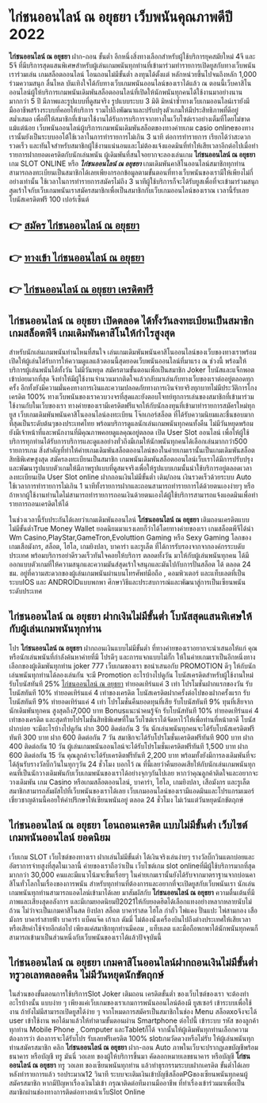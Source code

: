 # ไก่ชนออนไลน์ ณ อยุธยา  เว็บพนันคุณภาพดีปี 2022

**ไก่ชนออนไลน์ ณ อยุธยา** ฝาก-ถอน ขั้นต่ำ  อีกหนึ่งสิ่งทางเลือกสำหรับผู้ใช้บริการยุคสมัยใหม่ 4จี และ 5จี ที่มีบริการสุดแสนพิเศษสำหรับผู้เล่นเกมพนันทุกท่านที่เข้ามาร่วมทำรายการเปิดยูสกับทางเว็บพนันเราร่วมเล่น เกมสล็อตออนไลน์ โอนถอนไม่มีขั้นต่ำ ลงทุนได้ตั้งแต่ หลักหน่วยขึ้นไปจนถึงหลัก 1,000 ร่วมความสนุก ลื่นไหล บันเทิงใจได้กับทางเว็บเกมพนันออนไลน์ของเราได้แล้ว ณ ตอนนี้เว็บคาสิโนออนไลน์ผู้ให้บริการเกมพนันเดิมพันสล็อตออนไลน์ที่เปิดให้นักพนันทุกคนได้ใช้งานมาอย่างนานมากกว่า 5 ปี มีภาพและรูปแบบที่ดูสมจริง รูปแบบระบบ 3 มิติ
มิหนำซ้ำทางเว็บเกมออนไลน์เรายังมี มืออาชีพสร้างระบบที่คอยให้บริการ  รวมไปถึงพัฒนาและปรับปรุงตัวเกมให้มีประสิทธิภาพที่ดีอยู่สม่ำเสมอ เพื่อที่ให้สมาชิกที่เข้ามาใช้งานได้รับการบริการจากทางในเว็บไซต์เราอย่างเต็มที่โดยไม่ขาดแม้แต่น้อย เว็บพนันออนไลน์ผู้บริการเกมพนันเดิมพันสล็อตของทางค่ายเกม casio onlineของทางเรานั้นยังเป็นระบบออโต้ใช้เวลาในการทำรายการไม่เกิน 3 นาที ต่อการทำรายการ เรียกได้ว่าสะดวกรวดเร็ว และทันใจสำหรับสมาชิกผู้ใช้งานแน่นอนและไม่ต้องแจ้งแอดมินที่ทำให้เสียเวลาอีกต่อไปเมื่อทำรายการฝากยอดเครดิตกับนักเล่นพนัน
ผู้เดิมพันที่สนใจอยากจะลองเล่นเกม **ไก่ชนออนไลน์ ณ อยุธยา** เกม SLOT ONLINE หรือ ***ไก่ชนออนไลน์ ณ อยุธยา*** เกมเดิมพันคาสิโนออนไลน์สมาชิกทุกท่านสามารถลงทะเบียนเป็นสมาชิกได้เลยเพียงกรอกข้อมูลตามขั้นตอนที่ทางเว็บพนันของเรามีให้เพียงไม่กี่อย่างเท่านั้น ใช้เวลาในการทำรายการสมัครไม่ถึง 3 นาทีผู้ใช้บริการก็จะได้รับยูสเพื่อที่จะเข้ามาร่วมสนุกสุดเร้าใจกับเว็บเกมพนันเราสมัครสมาชิกเพื่อเป็นสมาชิกกับเว็บเกมออนไลน์ของเราณ เวลานี้รับเลยโบนัสเครดิตฟรี 100 เปอร์เซ็นต์

## 👉 [สมัคร ไก่ชนออนไลน์ ณ อยุธยา](https://archa888.com/)
## 👉 [ทางเข้า ไก่ชนออนไลน์ ณ อยุธยา](https://archa888.com/)
## 👉 [ไก่ชนออนไลน์ ณ อยุธยา เครดิตฟรี](https://archa888.com/)

## ไก่ชนออนไลน์ ณ อยุธยา เปิดตลอด ได้ทั้งวันลงทะเบียนเป็นสมาชิก เกมสล็อตพีจี เกมเดิมพันคาสิโนให้กำไรสูงสุด

สำหรับนักเล่นเกมพนันท่านไหนที่สนใจ เล่นเกมเดิมพันพนันคาสิโนออนไลน์ของเว็บของทางเราพร้อมเปิดให้ผู้เล่นได้รับการให้ความดูแลแล้วตอนนี้สุดยอดเว็บพนันออนไลน์ที่มาแรง ณ ช่วงนี้ พร้อมให้บริการผู้เล่นพนันได้ทั้งวัน ไม่มีวันหยุด สมัครตามขั้นตอนเพื่อเป็นสมาชิก Joker โบนัสและแจ็กพอตเข้าบ่อยมากที่สุด จึงทำให้มีผู้ใช้งานจำนวนมากติดใจแล้วกลับมาเล่นกับทางเว็บของเราต่ออยู่ตลอดทุกครั้ง อีกทั้งยังมีความมั่นคงทางการเงินและความปลอดภัยทางการเงินจ่ายจริงทุกบาทไม่มีประวัติการโกงเครดิต 100% ทางเว็บพนันของเราควบวงจรที่สุดและยังตอบโจทย์ทุกการเล่นของสมาชิกที่เข้ามาร่วมใช้งานกับในเว็บของเรา
ทางค่ายของเรามีเครดิตฟรีแจกให้กับนักลงทุนที่เข้ามาทำรายการสมัครใหม่ทุกยูส เว็บเกมเดิมพันพนันคาสิโนออนไลน์ลงทะเบียน โจ๊กเกอร์สล็อต ที่ได้รับความนิยมและชื่นชอบมากที่สุดเป็นระดับต้นๆของประเทศไทย พร้อมบริการดูแลนักเล่นเกมพนันทุกคนทั้งคืน ไม่มีวันหยุดพร้อมยังมีเจ้าหน้าที่และพนักงานที่มีคุณภาพคอยดูแลคุณอยู่ตลอด เปิด User Slot ออนไลน์ เพื่อให้ผู้ใช้บริการทุกท่านได้รับการบริการและดูแลอย่างทั่วถึงมีเกมให้นักพนันทุกคนได้เลือกเล่นมากกว่า500 รายการเกม
สิ่งสำคัญที่ทำให้ค่ายเกมเดิมพันสล็อตออนไลน์ของในค่ายเกมเรานั้นเป็นเกมเดิมพันสล็อตสิทธิพิเศษสูงสุด สมัครลงทะเบียนเป็นสมาชิก  เกมพนันเดิมพันสล็อตออนไลน์เว็บเราได้มีการปรับปรุงและพัฒนารูปแบบตัวเกมให้มีภาพรูปแบบที่ดูสมจจริงเพื่อให้รูปแบบเกมนั้นน่าใช้บริการอยู่ตลอดเวลา ลงทะเบียนเปิด User Slot online ฝากถอนเงินไม่มีขั้นต่ำ เติม/ถอน เงินรวดเร็วด้วยระบบ Auto ใช้เวลาการทำรายการไม่เกิน 1 นาทีทั้งรายการฝากและถอนสามารถทำรายการได้ด้วยตนเองง่ายๆ หรือถ้าหากผู้ใช้งานท่านใดไม่สามารถทำรายการถอนเงินด้วยตนเองได้ผู้ใช้บริการสามารถแจ้งแอดมินเพื่อทำรายการถอนเครดิตให้ได้

ในช่วงเวลานี้รับประกันได้เลยว่าเกมเดิมพันออนไลน์ **ไก่ชนออนไลน์ ณ อยุธยา** เติมถอนเครดิตแบบไม่มีขั้นต่ำTrue Money Wallet ยอดนิยมมาแรงเลยก็ว่าได้โดยทางค่ายของเรา เกมสล็อตพีจีได้นำ  Wm Casino,PlayStar,GameTron,Evoluttion Gaming หรือ Sexy Gaming โลกของเกมเสือมังกร, สล็อต, ไฮโล, เกมยิงปลา, บาคาร่า และรูเล็ต ที่ได้การรับรองจากจากองค์กรระบดับประเทศ พร้อมบริการอย่าดีรวดเร็วทันใจคอยให้บริการ ตลอดทั้งวัน มาให้กับผู้เล่นพนันทุกคน ได้มีออกแบบตัวเกมที่ให้ความสนุกและความมันส์สุดเร้าใจสนุกและมันไปกับการปั่นสล็อต ได้ ตลอด 24 ชม. อยู่ที่ความสะดวกของผู้เล่นเกมพนันผ่านบนโทรศัพท์มือถือ , คอมพิวเตอร์ และแท็บเลตที่เป็นระบบIOS และ ANDROIDแบบพกพา ศึกษาวิธีและประสบการณ์และพัฒนาสู่การเป็นเซียนพนันระดับประเทศ

## ไก่ชนออนไลน์ ณ อยุธยา ฝากเงินไม่มีขั้นต่ำ โบนัสสุดแสนพิเศษให้กับผู้เล่นเกมพนันทุกท่าน

โปร **ไก่ชนออนไลน์ ณ อยุธยา** ฝากถอนเงินแบบไม่มีขั้นต่ำ ที่ทางค่ายของเราอยากจะนำเสนอให้แก่  คุณ หรือนักเล่นพนันที่กำลังค้นหาค่ายที่มี โปรดีๆ และการแจกแบบไม่กั๊ก ให้ในค่ายเกมเราเป็นอีกหนึ่งทางเลือกของผู้เดิมพันทุกท่าน joker 777 เว็บเกมของเรา ขอนำเสนอกับ PROMOTION ดีๆ ให้กับนักเล่นพนันทุกท่านได้ลองเล่นกัน จะมี Promotion อะไรบ้างไปดูกัน
โบนัสเครดิตสำหรับผู้ใช้งานใหม่ รับโบนัสทันที 25% [ไก่ชนออนไลน์ ณ อยุธยา](https://archa888.com/) ทำยอดเทิร์นแค่ 3 เท่า
โปรโมชั่นฝากแรกของวัน รับโบนัสทันที 10% ทำยอดเทิร์นแค่ 4 เท่าของเครดิต
โบนัสเครดิตฝากครั้งต่อไปของฝากครั้งแรก รับโบนัสทันที 9% ทำยอดเทิร์นแค่ 4 เท่า
โปรโมชั่นคืนยอดทุนที่เสีย รับโบนัสทันที 9% ทุนที่เสียจากนักเดิมพันทุกคน สูงสุดถึง7,000 บาท
Bonusแนะนำคนรู้จัก รับโบนัสทันที 10% ทำยอดเทิร์นแค่ 4 เท่าของเครดิต
และสุดท้ายโปรโมชั่นสิทธิพิเศษที่ในเว็บไซต์เราได้จัดหาไว้ให้เพื่อท่านที่หน้าตาดี โบนัสฝากบ่อย จะมีอะไรบ้างไปดูกัน
ฝาก 300 ติดต่อกัน 3 วัน นักเล่นพนันทุกคนจะได้รับโบนัสเครดิตฟรีทันที 300 บาท
ฝาก 600 ติดต่อกัน 7 วัน สมาชิกจะได้รับโปรโมชั่นเครดิตฟรีทันที 900 บาท
ฝาก 400 ติดต่อกัน 10 วัน ผู้เล่นเกมพนันออนไลน์จะได้รับโปรโมชั่นเครดิตฟรีทันที 1,500 บาท
ฝาก 600 ติดต่อกัน 15 วัน คุณลูกค้าจะได้รับเครดิตฟรีทันที 2,200 บาท
พร้อมทั้งยังมีการลงเดิมพันที่จะได้ลุ้นรับรางวัลบิ๊กวินในทุกๆวัน 24 ชั่วโมง บอกไว้ ณ ที่นี้เลยว่าคืนยอดเสียให้กับนักเล่นเกมพนันทุกคนที่เป็นนักวางเดิมพันกับเว็บเกมพนันของเราได้อย่างจุกๆกันไปเลย หากว่าคุณลูกค้าติดใจและอยากจะวางเดิมพัน เกม Casino หรือเกมสล็อตออนไลน์, บาคาร่า, ไฮโล, เกมยิงปลา, เสือมังกร และรูเล็ต สมาชิกสามารถสัมผัสไปที่เว็บพนันของเราได้เลย เว็บเกมออนไลน์ของเรามีแอดมินและโปรแกรมเมอร์เชี่ยวชาญด้านนี้คอยให้คำปรึกษาให้เซียนพนันอยู่ ตลอด 24 ชั่วโมง ไม่เว้นแต่วันหยุดนักขัตฤกษ์

## ไก่ชนออนไลน์ ณ อยุธยา โอนถอนเครดิต แบบไม่มีขั้นต่ำ  เว็บไซต์เกมพนันออนไลน์ ยอดนิยม

เว็บเกม SLOT เว็บไซต์ของทางเรา ฝากเล่นไม่มีขั้นต่ำ ได้เงินจริงเล่นง่ายๆ รางวัลบิ๊กวินแตกบ่อยและอัตราการจ่ายสูงที่สุดในเวลานี้ ค่ายของเราถือว่าเป็น เว็บไซต์เกม slot onlineที่มีผู้ใช้บริการมากที่สุดมากกว่า 30,000 คนและมีแนวโน้มจะขึ้นเรื่อยๆ ในค่ายเกมเรานั้นยังได้รับจากมาตราฐานจากบ่อนคาสิโนทั่วโลกในเรื่องของการพนัน สำหรับทุกท่านที่ต้องการและอยากที่จะเปิดยูสกับเว็บพนันเรา นักเล่นเกมพนันทุกท่านสามารถแอดไลน์เข้ามาได้เลย
	มาสัมผัสกับ **ไก่ชนออนไลน์ ณ อยุธยา** ความตื่นเต้นที่มีภาพและเสียงสุดอลังการ และมีเกมยอดนิยมปี2021ให้กับยอดฮิตได้เลือกแทงอย่างหลากหลายนับไม่ถ้วน  ไม่ว่าจะเป็นเกมคาสิโนสด ยิงปลา สล็อต บาคาร่าสด ไฮโล กำถั่ว ไพ่แคง ปั่นแปะ ไพ่สามกอง เสือมังกร บาคาร่าสายฟ้า บาคาร่า แบ็คแจ๊ค เก้าเก ดัมมี่ ไม่ต้องนั่งเครื่องบินไปถึงต่างประเทศให้เสียเวลา หรือเสียค่าใช้จ่ายอีกต่อไป เพียงแค่สมาชิกทุกท่านมีคอม , แท็บเลต และมือถือพกพาได้นักพนันทุกคนก็สามารถเข้ามาเป็นส่วนหนึ่งกับเว็บพนันของเราได้แล้วปัจจุบันนี้

## ไก่ชนออนไลน์ ณ อยุธยา เกมคาสิโนออนไลน์ฝากถอนเงินไม่มีขั้นต่ำทรูวอเลทตลอดคืน ไม่มีวันหยุดนักขัตฤกษ์

ในส่วนของขั้นตอนการใช้บริการSlot Joker เติมถอน เครดิตขั้นต่ำ ของเว็บไซต์ของเรา จะต้องทำอะไรบ้างนั้น แบบง่าย ๆ เพียงแค่เว็บเกมของเราเกมการพนันออนไลน์ต้องมี ยูสเซอร์ เข้าระบบเพื่อใช้งาน ถ้ายังไม่มีสามารถเปิดยูสได้ง่าย ๆ จากโหมดการสมัครเป็นสมาชิกในช่อง Menu สล็อตxoจึงจะได้ user เข้าใช้งาน พอได้มาแล้วให้ทำตามขั้นตอนผ่าน Smartphone ต่อไปนี้
เข้าระบบ รหัส  ของลูกค้าทุกท่าน Mobile Phone , Computer และTabletก็ได้
จากนั้นให้ผู้เดิมพันทุกท่านเลือกความต้องการว่า ต้องการจะได้รับโปร รับเลยฟรีเครดิต 100% slotเกมวัดดวงหรือไม่รับ
ให้ผู้เล่นพนันทุกท่านสมัครสมาชิก คลิก **ไก่ชนออนไลน์ ณ อยุธยา** ฝาก-ถอน Auto ภาพในเว็บจะปรากฏเลขบัญชีพร้อมธนาคาร หรือบัญชี ทรู มันนี่ วอเลท ของผู้ให้บริการขึ้นมา
คัดลอกหมายเลขธนาคาร หรือบัญชี **ไก่ชนออนไลน์ ณ อยุธยา** ทรู วอเลท ของเซียนพนันทุกท่าน แล้วทำธุรกรรมระบบฝากเครดิต ขั้นต่ำได้เลย
หลังทำรายการแล้ว รอประมาณ12 วินาที ระบบจะเติมเงินเข้าบัญชีสล็อตPGของเซียนพนันทุกคนผู้สมัครสมาชิก
หากมีปัญหาเรื่องเงินไม่เข้า กรุณาติดต่อทีมงานมืออาชีพ ที่ทำเรื่องเข้าร่วมมาเพื่อเป็นสมาชิกผ่านช่องทางการติดต่อทางหน้าเว็บSlot Online


